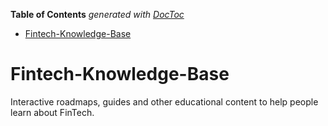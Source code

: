 <!-- START doctoc generated TOC please keep comment here to allow auto update -->
<!-- DON'T EDIT THIS SECTION, INSTEAD RE-RUN doctoc TO UPDATE -->

**Table of Contents** _generated with [DocToc](https://github.com/thlorenz/doctoc)_

- [Fintech-Knowledge-Base](#fintech-knowledge-base)

<!-- END doctoc generated TOC please keep comment here to allow auto update -->

# Fintech-Knowledge-Base

Interactive roadmaps, guides and other educational content to help people learn about FinTech.
